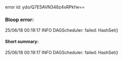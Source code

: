 error id: ydo/Q7E5AVN348z4xRPkfw==
### Bloop error:

25/06/18 00:19:17 INFO DAGScheduler: failed: HashSet()
#### Short summary: 

25/06/18 00:19:17 INFO DAGScheduler: failed: HashSet()